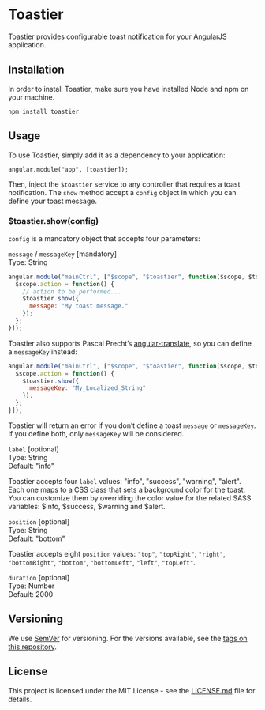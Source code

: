 # Toastier

Toastier provides configurable toast notification for your AngularJS application.

## Installation

In order to install Toastier, make sure you have installed Node and npm on your machine.

```
npm install toastier
```

## Usage

To use Toastier, simply add it as a dependency to your application:

```
angular.module("app", [toastier]);
```

Then, inject the `$toastier` service to any controller that requires a toast notification. The `show` method accept a `config` object in which you can define your toast message.

### $toastier.show(config)

`config` is a mandatory object that accepts four parameters:

`message` / `messageKey` [mandatory]  
Type: String

```javascript
angular.module("mainCtrl", ["$scope", "$toastier", function($scope, $toastier) {
  $scope.action = function() {
    // action to be performed...
    $toastier.show({
      message: "My toast message."
    });
  };
}]);
```

Toastier also supports Pascal Precht&#8217;s <a href="https://angular-translate.github.io/" target="_blank">angular-translate</a>, so you can define a `messageKey` instead:

```javascript
angular.module("mainCtrl", ["$scope", "$toastier", function($scope, $toastier) {
  $scope.action = function() {
    $toastier.show({
      messageKey: "My_Localized_String"
    });
  };
}]);
```

Toastier will return an error if you don&#8217;t define a toast `message` or `messageKey`. If you define both, only `messageKey` will be considered.

`label` [optional]  
Type: String  
Default: "info"

Toastier accepts four `label` values:  "info", "success", "warning", "alert". Each one maps to a CSS class that sets a background color for the toast. You can customize them by overriding the color value for the related SASS variables: $info, $success, $warning and $alert.

`position` [optional]  
Type: String  
Default: "bottom"

Toastier accepts eight `position` values:  `"top"`, `"topRight"`, `"right"`, `"bottomRight"`, `"bottom"`, `"bottomLeft"`, `"left"`, `"topLeft"`.

`duration` [optional]  
Type: Number  
Default: 2000



## Versioning

We use [SemVer](http://semver.org/) for versioning. For the versions available, see the [tags on this repository](https://github.com/your/project/tags).

## License

This project is licensed under the MIT License - see the [LICENSE.md](LICENSE.md) file for details.
